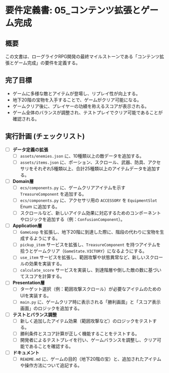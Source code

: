 # 要件定義書: 05_コンテンツ拡張とゲーム完成

## 概要
この文書は、ローグライクRPG開発の最終マイルストーンである「コンテンツ拡張とゲーム完成」の要件を定義する。

## 完了目標
-   ゲームに多様な敵とアイテムが登場し、リプレイ性が向上する。
-   地下20階の宝物を入手することで、ゲームがクリア可能になる。
-   ゲームクリア後に、プレイヤーの功績を称えるスコアが表示される。
-   ゲーム全体のバランスが調整され、テストプレイでクリア可能であることが確認される。

## 実行計画 (チェックリスト)
- [ ] **データ定義の拡張**
    - [ ] `assets/enemies.json` に、10種類以上の敵データを追加する。
    - [ ] `assets/items.json` に、ポーション、スクロール、武器、防具、アクセサリをそれぞれ5種類以上、合計25種類以上のアイテムデータを追加する。
- [ ] **Domain層**
    - [ ] `ecs/components.py` に、ゲームクリアアイテムを示す `TreasureComponent` を追加する。
    - [ ] `ecs/components.py` に、アクセサリ用の `ACCESSORY` を `EquipmentSlot` Enum に追加する。
    - [ ] スクロールなど、新しいアイテム効果に対応するためのコンポーネントやロジックを追加する（例：`ConfusionComponent`）。
- [ ] **Application層**
    - [ ] `GameLoop` を拡張し、地下20階に到達した際に、階段の代わりに宝物を生成するようにする。
    - [ ] `pickup_item` サービスを拡張し、`TreasureComponent` を持つアイテムを拾うとゲームクリア（`GameState.VICTORY`）になるようにする。
    - [ ] `use_item` サービスを拡張し、範囲攻撃や状態異常など、新しいスクロールの効果を実装する。
    - [ ] `calculate_score` サービスを実装し、到達階層や倒した敵の数に基づいてスコアを計算する。
- [ ] **Presentation層**
    - [ ] ターゲット選択（例：範囲攻撃スクロール）が必要なアイテムのためのUIを実装する。
    - [ ] `main.py` に、ゲームクリア時に表示される「勝利画面」と「スコア表示画面」のロジックを追加する。
- [ ] **テストとバランス調整**
    - [ ] 新しく追加したアイテム効果（範囲攻撃など）のロジックをテストする。
    - [ ] 勝利条件とスコア計算が正しく機能することをテストする。
    - [ ] 開発者によるテストプレイを行い、ゲームバランスを調整し、クリア可能であることを確認する。
- [ ] **ドキュメント**
    - [ ] `README.md` に、ゲームの目的（地下20階の宝）と、追加されたアイテムや操作方法について追記する。